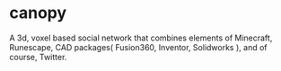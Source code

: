 # canopy
A 3d, voxel based social network that combines elements of Minecraft, Runescape, CAD packages( Fusion360, Inventor, Solidworks ), and of course, Twitter.
